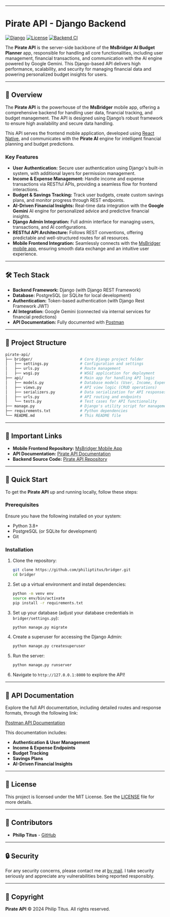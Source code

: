 
---

# Pirate API - Django Backend

[![Django](https://img.shields.io/badge/Django-3.2+-brightgreen)](https://www.djangoproject.com/)
[![License](https://img.shields.io/badge/license-MIT-blue.svg)](https://github.com/philiptitus/bridger/blob/main/LICENSE)
[![Backend CI](https://github.com/philiptitus/bridger/actions/workflows/backend.yml/badge.svg)](https://github.com/philiptitus/bridger/actions/workflows/backend.yml)

The **Pirate API** is the server-side backbone of the **MsBridger AI Budget Planner** app, responsible for handling all core functionalities, including user management, financial transactions, and communication with the AI engine powered by Google Gemini. This Django-based API delivers high performance, scalability, and security for managing financial data and powering personalized budget insights for users.

---

## 📖 Overview

The **Pirate API** is the powerhouse of the **MsBridger** mobile app, offering a comprehensive backend for handling user data, financial tracking, and budget management. The API is designed using Django’s robust framework to ensure high availability and secure data handling.

This API serves the frontend mobile application, developed using [React Native](https://github.com/philiptitus/MsBridger), and communicates with the **Pirate AI** engine for intelligent financial planning and budget predictions.

### Key Features

- **User Authentication:** Secure user authentication using Django's built-in system, with additional layers for permission management.
- **Income & Expense Management:** Handle income and expense transactions via RESTful APIs, providing a seamless flow for frontend interactions.
- **Budget & Savings Tracking:** Track user budgets, create custom savings plans, and monitor progress through REST endpoints.
- **AI-Driven Financial Insights:** Real-time data integration with the **Google Gemini** AI engine for personalized advice and predictive financial insights.
- **Django Admin Integration:** Full admin interface for managing users, transactions, and AI configurations.
- **RESTful API Architecture:** Follows REST conventions, offering predictable and well-structured routes for all resources.
- **Mobile Frontend Integration:** Seamlessly connects with the [MsBridger mobile app](https://github.com/philiptitus/msbridger-mobile), ensuring smooth data exchange and an intuitive user experience.

---

## 🛠️ Tech Stack

- **Backend Framework:** Django (with Django REST Framework)
- **Database:** PostgreSQL (or SQLite for local development)
- **Authentication:** Token-based authentication (with Django Rest Framework JWT)
- **AI Integration:** Google Gemini (connected via internal services for financial predictions)
- **API Documentation:** Fully documented with [Postman](https://documenter.getpostman.com/view/31401198/2sA3e1AV8h)

---

## 📂 Project Structure

```bash
pirate-api/
├── bridger/                     # Core Django project folder
│   ├── settings.py              # Configuration and settings
│   ├── urls.py                  # Route management
│   ├── wsgi.py                  # WSGI application for deployment
├── api/                         # Main app for handling API logic
│   ├── models.py                # Database models (User, Income, Expenses, Budgets)
│   ├── views.py                 # API view logic (CRUD operations)
│   ├── serializers.py           # Data serialization for API responses
│   ├── urls.py                  # API routing and endpoints
│   └── tests.py                 # Test cases for API functionality
├── manage.py                    # Django's utility script for management commands
├── requirements.txt             # Python dependencies
└── README.md                    # This README file
```

---

## 🔗 Important Links

- **Mobile Frontend Repository:** [MsBridger Mobile App](https://github.com/philiptitus/MsBridger)
- **API Documentation:** [Pirate API Documentation](https://documenter.getpostman.com/view/31401198/2sA3e1AV8h)
- **Backend Source Code:** [Pirate API Repository](https://github.com/philiptitus/bridger)

---

## 🚀 Quick Start

To get the **Pirate API** up and running locally, follow these steps:

### Prerequisites

Ensure you have the following installed on your system:

- Python 3.8+
- PostgreSQL (or SQLite for development)
- Git

### Installation

1. Clone the repository:

   ```bash
   git clone https://github.com/philiptitus/bridger.git
   cd bridger
   ```

2. Set up a virtual environment and install dependencies:

   ```bash
   python -m venv env
   source env/bin/activate
   pip install -r requirements.txt
   ```

3. Set up your database (adjust your database credentials in `bridger/settings.py`):

   ```bash
   python manage.py migrate
   ```

4. Create a superuser for accessing the Django Admin:

   ```bash
   python manage.py createsuperuser
   ```

5. Run the server:

   ```bash
   python manage.py runserver
   ```

6. Navigate to `http://127.0.0.1:8000` to explore the API!

---

## 📄 API Documentation

Explore the full API documentation, including detailed routes and response formats, through the following link:

[Postman API Documentation](https://documenter.getpostman.com/view/31401198/2sA3e1AV8h)

This documentation includes:

- **Authentication & User Management**
- **Income & Expense Endpoints**
- **Budget Tracking**
- **Savings Plans**
- **AI-Driven Financial Insights**

---

## 📜 License

This project is licensed under the MIT License. See the [LICENSE](https://github.com/philiptitus/bridger/blob/main/LICENSE) file for more details.

---

## 👤 Contributors

- **Philip Titus** - [GitHub](https://github.com/philiptitus)

---

## 🔒 Security

For any security concerns, please contact me at [by mail](mailto:mrphilipowade@gmail.com). I take security seriously and appreciate any vulnerabilities being reported responsibly.

---

## 📝 Copyright

**Pirate API** © 2024 Philip Titus. All rights reserved.
